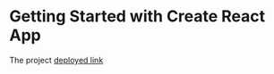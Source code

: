 # Getting Started with Create React App

The project [deployed link](https://shoe-den-frontend.jacquelinejoyce.repl.co/)
